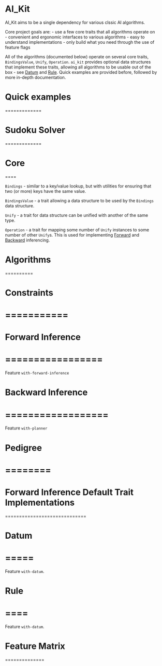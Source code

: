 AI_Kit
======

AI_Kit aims to be a single dependency for various clssic AI algorithms.

Core project goals are:
    - use a few core traits that all algorithms operate on
    - convenient and ergonomic interfaces to various algorithms
    - easy to understand implementations
    - only build what you need through the use of feature flags

All of the algorithms (documented below) operate on several core traits, `BindingsValue`, `Unify`, `Operation`.
`ai_kit` provides optional data structures that implement these traits, allowing all algorithms to be usable out of the box - see [Datum](#datum-module) and [Rule](#rule-module).
Quick examples are provided before, followed by more in-depth documentation.

Quick examples
=============
=============

Sudoku Solver
=============
=============

Core
====
====

`Bindings` - similar to a key/value lookup, but with utilities for ensuring that two (or more) keys have the same value.

`BindingsValue` - a trait allowing a data structure to be used by the `Bindings` data structure.

`Unify` - a trait for data structure can be unified with another of the same type.

`Operation` - a trait for mapping some number of `Unify` instances to some number of other `Unify`s.
This is used for implementing [Forward](#forward-inference) and [Backward](#backward-inference) inferencing.

Algorithms
==========
==========

Constraints
===========
===========
===========

Forward Inference
=================
=================
=================

Feature `with-forward-inference`

Backward Inference
==================
==================
==================

Feature `with-planner`

Pedigree
========
========
========

Forward Inference
Default Trait Implementations
=============================
=============================

Datum
=====
=====
=====

Feature `with-datum`.

Rule
====
====
====

Feature `with-datum`.

Feature Matrix
==============
==============

